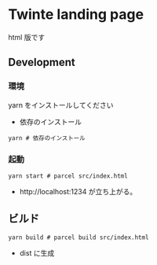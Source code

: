 # Twinte landing page

html 版です

## Development

### 環境

yarn をインストールしてください

- 依存のインストール

```shell
yarn # 依存のインストール
```

### 起動

```shell
yarn start # parcel src/index.html
```

- http://localhost:1234 が立ち上がる。

## ビルド

```shell
yarn build # parcel build src/index.html
```

- dist に生成
